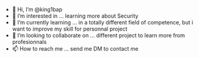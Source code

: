 - 👋 Hi, I’m @king1bap
- 👀 I’m interested in ... learning more about Security 
- 🌱 I’m currently learning ... in a totally different field of competence, but i want to improve my skill for personnal project
- 💞️ I’m looking to collaborate on ... different project to learn more from profesionnals
- 📫 How to reach me ... send me DM to contact me

<!---
king1bap/king1bap is a ✨ special ✨ repository because its `README.md` (this file) appears on your GitHub profile.
You can click the Preview link to take a look at your changes.
--->
